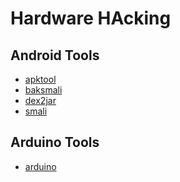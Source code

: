 # Hardware HAcking

Android Tools
------------

 * [apktool](../tools/_template.md)
 * [baksmali](../tools/_template.md)
 * [dex2jar](../tools/_template.md)
 * [smali](../tools/_template.md)
 
Arduino Tools
------------

 * [arduino](../tools/arduino.md)
 
